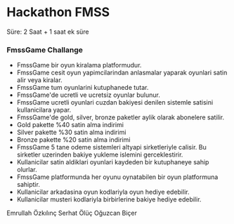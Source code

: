 # Hackathon FMSS

Süre: 2 Saat + 1 saat ek süre

### FmssGame Challange

* FmssGame bir oyun kiralama platformudur.  
* FmssGame cesit oyun yapimcilarindan anlasmalar yaparak oyunlari satin alir veya kiralar.
* FmssGame tum oyunlarini kutuphanede tutar.
* FmssGame'de ucretli ve ucretsiz oyunlar bulunur.
* FmssGame ucretli oyunlari cuzdan bakiyesi denilen sistemle satisini kullanicilara yapar.
* FmssGame'de gold, silver, bronze paketler aylik olarak abonelere satilir.
* Gold pakette %40 satin alma indirimi
* Silver pakette %30 satin alma indirimi
* Bronze pakette %20 satin alma indirimi
* FmssGame 5 tane  odeme sistemleri altyapi sirketleriyle calisir. Bu sirketler uzerinden bakiye yukleme islemini gerceklestirir.
* Kullanicilar satin aldiklari oyunlari kaydeden bir kutuphaneye sahip olurlar.
* FmssGame platformunda her oyunu oynatabilen bir oyun platformuna sahiptir.
* Kullanicilar arkadasina oyun kodlariyla oyun hediye edebilir.
* Kullanicilar musteri kodlariyla birbirlerine bakiye hediye edebilir.


Emrullah Özkılınç
Serhat Ölüç
Oğuzcan Biçer